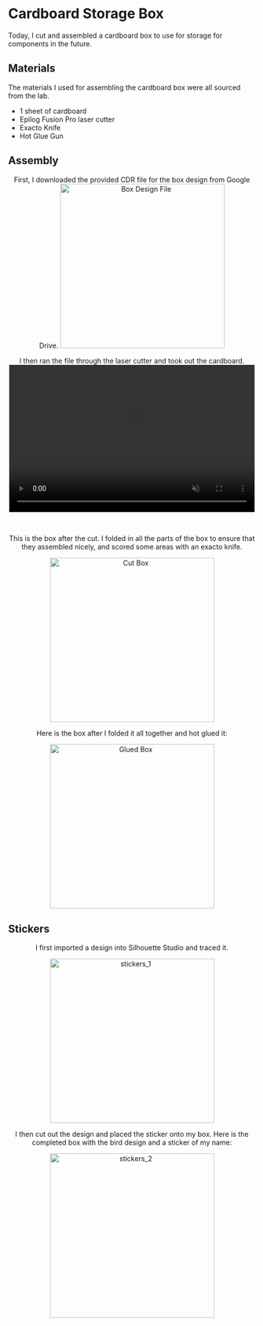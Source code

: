 # Cardboard Storage Box

Today, I cut and assembled a cardboard box to use for storage for components in the future. 

## Materials
The materials I used for assembling the cardboard box were all sourced from the lab.

- 1 sheet of cardboard
- Epilog Fusion Pro laser cutter
- Exacto Knife
- Hot Glue Gun

## Assembly

<center>

First, I downloaded the provided CDR file for the box design from Google Drive.
<img src="../../../pics/prefab/box/boxDesign.png" alt="Box Design File" width="335"/>

I then ran the file through the laser cutter and took out the cardboard.
<video muted width="500px" height="300px" controls="controls"><source src="../../../pics/prefab/box/box.mp4" type="video/mp4" /></video>

<br>

This is the box after the cut. I folded in all the parts of the box to ensure that they assembled nicely, and scored some areas with an exacto knife.
<br>

<img src="../../../pics/prefab/box/cutBox.jpg" alt="Cut Box" width="335"/>

<br>

<p style="text-align: center;">Here is the box after I folded it all together and hot glued it: </p>
<img src="../../../pics/prefab/box/gluedBox.jpg" alt="Glued Box" width="335"/>

</center>

## Stickers

<center>

I first imported a design into Silhouette Studio and traced it.

<img src="../../../pics/prefab/box/stickers_1.JPG" alt="stickers_1" width="335"/>

<br> 

I then cut out the design and placed the sticker onto my box. Here is the completed box with the bird design and a sticker of my name:

<img src="../../../pics/prefab/box/stickers_2.JPG" alt="stickers_2" width="335"/>
